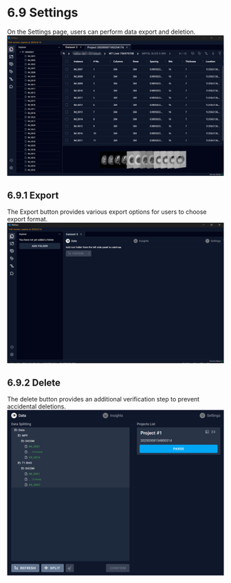 # 6.9 Settings
On the Settings page, users can perform data export and deletion.
![Image](../../images/image_45.png)
## 6.9.1 Export
The Export button provides various export options for users to choose export format.
![Image](../../images/image_46.png)
## 6.9.2 Delete
The delete button provides an additional verification step to prevent accidental deletions.
![Image](../../images/image_47.png)